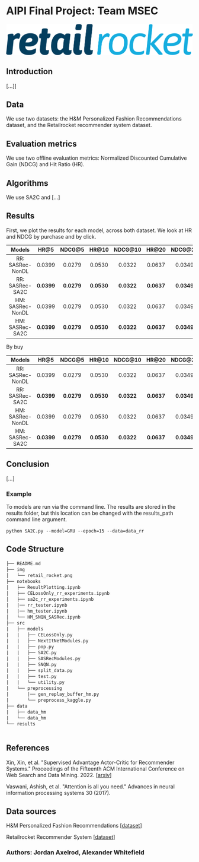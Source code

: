 # AIPI Final Project: Team MSEC

![HM](./img/retail_rocket.png)



## Introduction

[...]]

## Data

We use two datasets: the H&M Personalized Fashion Recommendations dataset, and the Retailrocket recommender system dataset.





## Evaluation metrics

We use two offline evaluation metrics: Normalized Discounted Cumulative Gain (NDCG) and Hit Ratio (HR).

## Algorithms

We use SA2C and [...]

## Results

First, we plot the results for each model, across both dataset. We look at HR and NDCG by purchase and by click.

| **Models**  | **HR@5** | **NDCG@5** | **HR@10** | **NDCG@10** | **HR@20** | **NDCG@20** |
| :---------: | :------: | :------: | :-------: | :-------: | :-------: | :-------: |
| RR: SASRec-NonDL |  0.0399  |  0.0279  |  0.0530   |  0.0322   |  0.0637   |  0.0349   |
| RR: SASRec-SA2C |  **0.0399**  |  **0.0279**  |  **0.0530**   |  **0.0322**   |  **0.0637**   |  **0.0349**   |
| HM: SASRec-NonDL |  0.0399  |  0.0279  |  0.0530   |  0.0322   |  0.0637   |  0.0349   |
| HM: SASRec-SA2C |  **0.0399**  |  **0.0279**  |  **0.0530**   |  **0.0322**   |  **0.0637**   |  **0.0349**   |

By buy

| **Models**  | **HR@5** | **NDCG@5** | **HR@10** | **NDCG@10** | **HR@20** | **NDCG@20** |
| :---------: | :------: | :------: | :-------: | :-------: | :-------: | :-------: |
| RR: SASRec-NonDL |  0.0399  |  0.0279  |  0.0530   |  0.0322   |  0.0637   |  0.0349   |
| RR: SASRec-SA2C |  **0.0399**  |  **0.0279**  |  **0.0530**   |  **0.0322**   |  **0.0637**   |  **0.0349**   |
| HM: SASRec-NonDL |  0.0399  |  0.0279  |  0.0530   |  0.0322   |  0.0637   |  0.0349   |
| HM: SASRec-SA2C |  **0.0399**  |  **0.0279**  |  **0.0530**   |  **0.0322**   |  **0.0637**   |  **0.0349**   |


## Conclusion

[...]


### Example

To models are run via the command line. The results are stored in the results folder, but this location can be changed with the results_path command line argument. 

```
python SA2C.py --model=GRU --epoch=15 --data=data_rr
```

## Code Structure
```
├── README.md
├── img
│   └── retail_rocket.png
├── notebooks
│   ├── ResultPlotting.ipynb
│   ├── CELossOnly_rr_experiments.ipynb
│   ├── sa2c_rr_experiments.ipynb
|   |── rr_tester.ipynb
|   |── hm_tester.ipynb
│   └── HM_SNQN_SASRec.ipynb
├── src
|   ├── models
|   |   ├── CELossOnly.py
|   |   ├── NextItNetModules.py
|   |   ├── pop.py
|   |   ├── SA2C.py
|   |   ├── SASRecModules.py
|   |   ├── SNQN.py
|   |   ├── split_data.py
|   |   ├── test.py
|   |   └── utility.py
|   └── preprocessing
|       |── gen_replay_buffer_hm.py
|       └── preprocess_kaggle.py
├── data
|   ├── data_hm
|   └── data_hm
└── results


```


## References


Xin, Xin, et al. "Supervised Advantage Actor-Critic for Recommender Systems." Proceedings of the Fifteenth ACM International Conference on Web Search and Data Mining. 2022.
[<a href="https://arxiv.org/abs/2111.03474 ">arxiv</a>]

Vaswani, Ashish, et al. "Attention is all you need." Advances in neural information processing systems 30 (2017).



## Data sources

H&M Personalized Fashion Recommendations  [<a href="https://www.kaggle.com/competitions/h-and-m-personalized-fashion-recommendations/data?select=transactions_train.csv">dataset</a>]

Retailrocket Recommender System [<a href="https://www.kaggle.com/datasets/retailrocket/ecommerce-dataset?select=category_tree.csv
">dataset</a>]


### Authors: Jordan Axelrod, Alexander Whitefield
